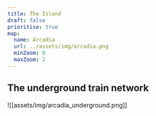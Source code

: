 ```yaml
---
title: The Island
draft: false
prioritise: true
map:
  name: Arcadia
  url: ../assets/img/arcadia.png
  minZoom: 0
  maxZoom: 2
---
```


## The underground train network

![[assets/img/arcadia_underground.png]]
